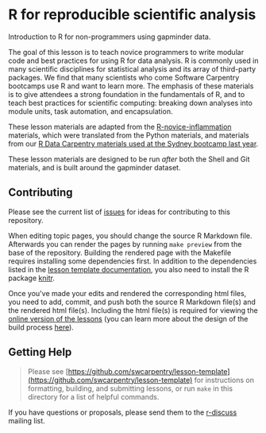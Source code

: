 R for reproducible scientific analysis
===

Introduction to R for non-programmers using gapminder data.

The goal of this lesson is to teach novice programmers to write modular code and best practices for using R for data analysis. R is commonly used in many scientific disciplines for statistical analysis and its array of third-party packages. We find that many scientists who come Software Carpentry bootcamps use R and want to learn more. The emphasis of these materials is to give attendees a strong foundation in the fundamentals of R, and to teach best practices for scientific computing: breaking down analyses into module units, task automation, and encapsulation.

These lesson materials are adapted from the [R-novice-inflammation](http://swcarpentry.github.io/r-novice-inflammation) materials, which were translated from the Python materials, and materials from our [R Data Carpentry materials used at the Sydney bootcamp last year](https://dbarneche.github.io/2014-10-31-USyd/).

These lesson materials are designed to be run *after* both the Shell and Git materials, and is built around the gapminder dataset.

## Contributing

Please see the current list of [issues][] for ideas for contributing to this
repository. 

When editing topic pages, you should change the source R Markdown
file. Afterwards you can render the pages by running `make preview`
from the base of the repository. Building the rendered page with the
Makefile requires installing some dependencies first. In addition to
the dependencies listed in the [lesson template
documentation][dependencies], you also need to install the R package
[knitr][].

Once you've made your edits and rendered the corresponding html files,
you need to add, commit, and push both the source R Markdown file(s)
and the rendered html file(s). Including the html file(s) is required
for viewing the [online version of the lessons][online] (you can learn
more about the design of the build process [here][design]).

[issues]: https://github.com/resbaz/novice-r/issues
[dependencies]: https://github.com/swcarpentry/lesson-template#dependencies
[knitr]: http://cran.r-project.org/web/packages/knitr/index.html
[online]: http://resbaz.github.io/novice-r/
[design]: https://github.com/swcarpentry/lesson-template/blob/gh-pages/DESIGN.md

## Getting Help

> Please see [https://github.com/swcarpentry/lesson-template](https://github.com/swcarpentry/lesson-template)
> for instructions on formatting, building, and submitting lessons,
> or run `make` in this directory for a list of helpful commands.

If you have questions or proposals, please send them to the [r-discuss][] mailing list.

[r-discuss]: http://lists.software-carpentry.org/mailman/listinfo/r-discuss_lists.software-carpentry.org
